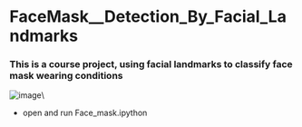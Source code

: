 # FaceMask__Detection_By_Facial_Landmarks
### This is a course project, using facial landmarks to classify face mask wearing conditions
![image](https://user-images.githubusercontent.com/104539969/170766916-fa5f1fee-0b5c-4901-870f-cc9074d03f7f.png)\
- open and run Face_mask.ipython
